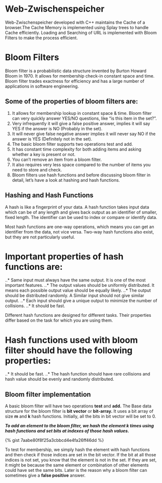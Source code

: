 # Web-Zwischenspeicher
Web-Zwischenspeicher developed with C++ maintains the Cache of a browser.The Cache Memory is implemented using Splay trees to handle Cache efficiently. Loading and Searching of URL is implemented with Bloom Filters to make the process efficient.

# Bloom Filters
Bloom filter is a probabilistic data structure invented by Burton Howard Bloom in 1970. It allows for membership check-in constant space and time. Bloom filter trades exactness for efficiency and has a large number of applications in software engineering.
 ## Some of the properties of bloom filters are:
  1. It allows for membership lookup in constant space & time. Bloom filter can very quickly answer YES/NO questions, like “is this item in the set?”.
  2. Very infrequently it will give a false positive answer, implies it will say YES if the answer is NO (Probably in the set).
  3. It will never give false negative answer implies it will never say NO if the answer is YES (Definitely not in the set).
  4. The basic bloom filter supports two operations test and add.
  5. It has constant time complexity for both adding items and asking whether a key is present or not.
  6. You can’t remove an item from a bloom filter.
  7. It also requires very less space compared to the number of items you need to store and check.
  8. Bloom filters use hash functions and before discussing bloom filter in detail, let’s have a look at hashing and hash functions.
 ## Hashing and Hash Functions  
  A hash is like a fingerprint of your data. A hash function takes input data which can be of any length and gives back output as an identifier of smaller, fixed length. The identifier can be used to index or compare or identify data.
  
  Most hash functions are one-way operations, which means you can get an identifier from the data, not vice versa. Two-way hash functions also exist, but they are not particularly useful.
  
 # Important properties of hash functions are:
  ..* Same input must always have the same output. It is one of the most important features.
  ..* The output values should be uniformly distributed. It means each possible output value should be equally likely.
  ..* The output should be distributed randomly. A Similar input should not give similar output.
  ..* Each input should give a unique output to minimize the number of collisions.
  ..* It should be fast.
 
 Different hash functions are designed for different tasks. Their properties differ based on the task for which you are using them. 
 
 # Hash functions used with bloom filter should have the following properties:
  ..* It should be fast.
  ..* The hash function should have rare collisions and hash value should be evenly and randomly distributed.
  
 ## Bloom filter implementation
 A basic bloom filter will have two operations **test** and **add.** The Base data structure for the bloom filter is **bit vector** or **bit-array.** It uses a bit array of size **m** and **k** hash functions. Initially, all the bits in bit vector will be set to 0.

_**To add an element to the bloom filter, we hash the element k times using hash functions and set bits at indexes of those hash values.**_
 
 
 {% gist 7aabe80f8f25a3cbbcd4e4fa26ff46dd %}
 
 
 To test for membership, we simply hash the element with hash functions and then check if those indices are set in the bit vector. If the bit at all those indices is not set, you know that the element is not in the set. If they are set, it might be because the same element or combination of other elements could have set the same bits. Later is the reason why a bloom filter can sometimes give a **false positive** answer.
 
 
 <script src="https://gist.github.com/Sadham-Hussian/8fcd3140a0bfcee5ad285c6aafd0c75f.js"></script>
